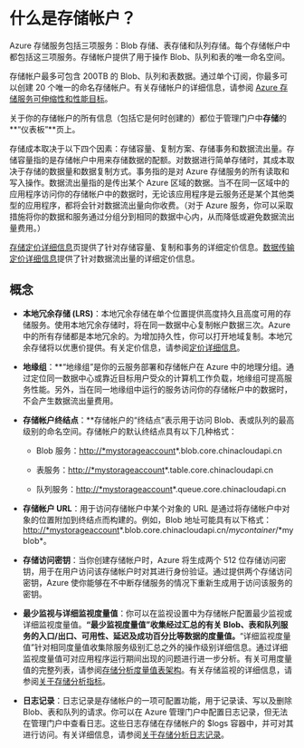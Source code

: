<properties linkid="manage-services-what-is-a-storage-account" urlDisplayName="What is a Storage Account" pageTitle="What is a storage account? | Windows Azure" metaKeywords="" description="Learn about the different types of storage accounts available in Azure, and get definitions for key storage terms." metaCanonical="" services="storage" documentationCenter="" title="What is a Storage Account?" authors="tamram" solutions="" manager="mbaldwin" editor="cgronlun" />

# 什么是存储帐户？

Azure 存储服务包括三项服务：Blob 存储、表存储和队列存储。每个存储帐户中都包括这三项服务。存储帐户提供了用于操作 Blob、队列和表的唯一命名空间。

存储帐户最多可包含 200TB 的 Blob、队列和表数据。通过单个订阅，你最多可以创建 20 个唯一的命名存储帐户。有关存储帐户的详细信息，请参阅 [Azure 存储服务可伸缩性和性能目标][]。

关于你的存储帐户的所有信息（包括它是何时创建的）都位于管理门户中**存储**的**“仪表板”**页上。

存储成本取决于以下四个因素：存储容量、复制方案、存储事务和数据流出量。存储容量指的是存储帐户中用来存储数据的配额。对数据进行简单存储时，其成本取决于存储的数据量和数据复制方式。事务指的是对 Azure 存储服务的所有读取和写入操作。数据流出量指的是传出某个 Azure 区域的数据。当不在同一区域中的应用程序访问你的存储帐户中的数据时，无论该应用程序是云服务还是某个其他类型的应用程序，都将会针对数据流出量向你收费。（对于 Azure 服务，你可以采取措施将你的数据和服务通过分组分到相同的数据中心内，从而降低或避免数据流出量费用。）

[存储定价详细信息][]页提供了针对存储容量、复制和事务的详细定价信息。[数据传输定价详细信息][]提供了针对数据流出量的详细定价信息。

## 概念

-   **本地冗余存储 (LRS)**：本地冗余存储在单个位置提供高度持久且高度可用的存储服务。使用本地冗余存储时，将在同一数据中心复制帐户数据三次。Azure 中的所有存储都是本地冗余的。为增加持久性，你可以打开地域复制。本地冗余存储将以优惠价提供。有关定价信息，请参阅[定价详细信息][存储定价详细信息]。

-   **地缘组**：**“地缘组”是你的云服务部署和存储帐户在 Azure 中的地理分组。通过定位同一数据中心或靠近目标用户受众的计算机工作负载，地缘组可提高服务性能。另外，当在同一地缘组中运行的服务访问你的存储帐户中的数据时，不会产生数据流出量费用。

-   **存储帐户终结点**：**存储帐户的“终结点”表示用于访问 Blob、表或队列的最高级别的命名空间。存储帐户的默认终结点具有以下几种格式：

    -   Blob 服务：<http://*mystorageaccount>\*.blob.core.chinacloudapi.cn

    -   表服务：<http://*mystorageaccount>\*.table.core.chinacloudapi.cn

    -   队列服务：<http://*mystorageaccount>\*.queue.core.chinacloudapi.cn

-   **存储帐户 URL**：用于访问存储帐户中某个对象的 URL 是通过将存储帐户中对象的位置附加到终结点而构建的。例如，Blob 地址可能具有以下格式：<http://*mystorageaccount>*.blob.core.chinacloudapi.cn/*mycontainer*/*myblob\*。

-   **存储访问密钥**：当你创建存储帐户时，Azure 将生成两个 512 位存储访问密钥，用于在用户访问该存储帐户时对其进行身份验证。通过提供两个存储访问密钥，Azure 使你能够在不中断存储服务的情况下重新生成用于访问该服务的密钥。

-   **最少监视与详细监视度量值**：你可以在监视设置中为存储帐户配置最少监视或详细监视度量值。**“最少监视度量值”收集经过汇总的有关 Blob、表和队列服务的入口/出口、可用性、延迟及成功百分比等数据的度量值。**“详细监视度量值”针对相同度量值收集除服务级别汇总之外的操作级别详细信息。通过详细监视度量值可对应用程序运行期间出现的问题进行进一步分析。有关可用度量值的完整列表，请参阅[存储分析度量值表架构][]。有关存储监视的详细信息，请参阅[关于存储分析指标][]。

-   **日志记录**：日志记录是存储帐户的一项可配置功能，用于记录读、写以及删除 Blob、表和队列的请求。你可以在 Azure 管理门户中配置日志记录，但无法在管理门户中查看日志。这些日志存储在存储帐户的 \$logs 容器中，并可对其进行访问。有关详细信息，请参阅[关于存储分析日志记录][]。

  [Azure 存储服务可伸缩性和性能目标]: http://msdn.microsoft.com/zh-cn/library/dn249410.aspx
  [存储定价详细信息]: http://www.windowsazure.cn/zh-cn/pricing/overview/#storage
  [数据传输定价详细信息]: http://www.windowsazure.cn/zh-cn/pricing/overview/#data_transfer
  [存储分析度量值表架构]: http://msdn.microsoft.com/zh-cn/library/azure/hh343264.aspx
  [关于存储分析指标]: http://msdn.microsoft.com/zh-cn/library/azure/hh343258.aspx
  [关于存储分析日志记录]: http://msdn.microsoft.com/zh-cn/library/azure/hh343262.aspx
